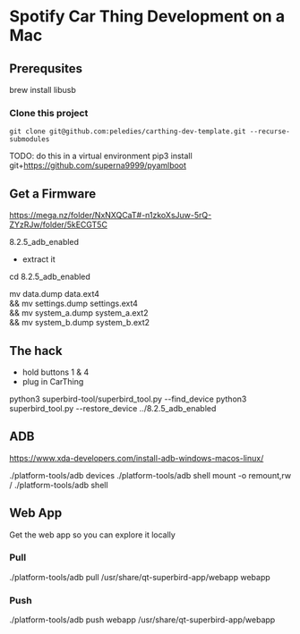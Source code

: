 # Spotify Car Thing Development on a Mac

## Prerequsites
brew install libusb


### Clone this project
```
git clone git@github.com:peledies/carthing-dev-template.git --recurse-submodules
```

TODO: do this in a virtual environment
pip3 install git+https://github.com/superna9999/pyamlboot


## Get a Firmware
https://mega.nz/folder/NxNXQCaT#-n1zkoXsJuw-5rQ-ZYzRJw/folder/5kECGT5C

8.2.5_adb_enabled

- extract it

cd 8.2.5_adb_enabled

mv data.dump data.ext4 \
  && mv settings.dump settings.ext4 \
  && mv system_a.dump system_a.ext2 \
  && mv system_b.dump system_b.ext2

## The hack

- hold buttons 1 & 4
- plug in CarThing

python3 superbird-tool/superbird_tool.py --find_device
python3 superbird_tool.py --restore_device ../8.2.5_adb_enabled


## ADB
https://www.xda-developers.com/install-adb-windows-macos-linux/

./platform-tools/adb devices
./platform-tools/adb shell mount -o remount,rw /
./platform-tools/adb shell


## Web App
Get the web app so you can explore it locally

### Pull
./platform-tools/adb pull /usr/share/qt-superbird-app/webapp webapp

### Push
./platform-tools/adb push webapp /usr/share/qt-superbird-app/webapp

